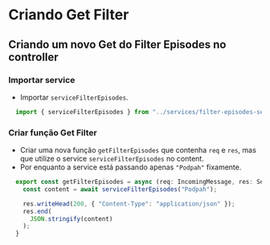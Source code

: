 # Criando Get Filter

## Criando um novo Get do Filter Episodes no controller

  ### Importar service

  - Importar `serviceFilterEpisodes`.

  ```js
    import { serviceFilterEpisodes } from "../services/filter-episodes-service";
  ```

  ### Criar função Get Filter

  - Criar uma nova função `getFilterEpisodes` que contenha `req` e `res`, mas que utilize o service `serviceFilterEpisodes` no content.
  - Por enquanto a service está passando apenas `"Podpah"` fixamente.

  ```js
    export const getFilterEpisodes = async (req: IncomingMessage, res: ServerResponse) => {
      const content = await serviceFilterEpisodes("Podpah");

      res.writeHead(200, { "Content-Type": "application/json" });
      res.end(
        JSON.stringify(content)
      );
    }
  ```